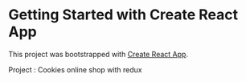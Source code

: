 # Getting Started with Create React App

This project was bootstrapped with [Create React App](https://github.com/facebook/create-react-app).

Project : Cookies online shop with redux